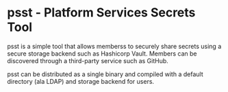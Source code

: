 # psst - Platform Services Secrets Tool

psst is a simple tool that allows memberss to securely share secrets using a secure storage backend such as Hashicorp Vault. Members can be discovered through a third-party service such as GitHub.

psst can be distributed as a single binary and compiled with a default directory (ala LDAP) and storage backend for users.
